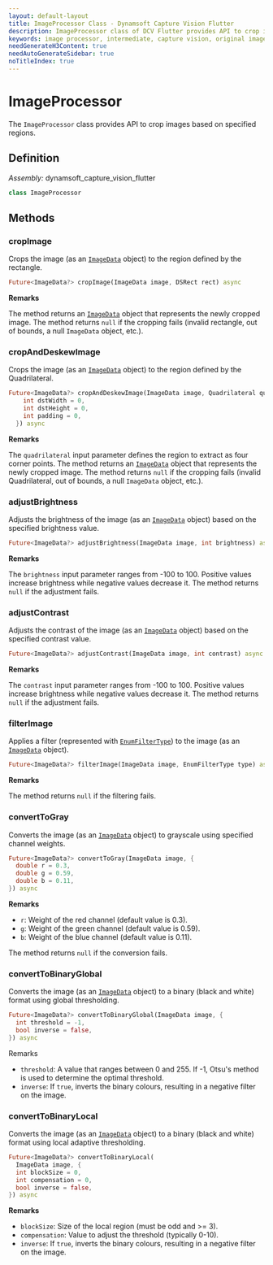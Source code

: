 ```yaml
---
layout: default-layout
title: ImageProcessor Class - Dynamsoft Capture Vision Flutter
description: ImageProcessor class of DCV Flutter provides API to crop images based on specified regions.
keywords: image processor, intermediate, capture vision, original image, crop
needGenerateH3Content: true
needAutoGenerateSidebar: true
noTitleIndex: true
---
```


# ImageProcessor

The `ImageProcessor` class provides API to crop images based on specified regions.

## Definition

*Assembly:* dynamsoft_capture_vision_flutter

```dart
class ImageProcessor
```

## Methods

### cropImage

Crops the image (as an [`ImageData`](image-data.md) object) to the region defined by the rectangle.

```dart
Future<ImageData?> cropImage(ImageData image, DSRect rect) async
```

**Remarks**

The method returns an [`ImageData`](image-data.md) object that represents the newly cropped image. The method returns `null` if the cropping fails (invalid rectangle, out of bounds, a null `ImageData` object, etc.).

### cropAndDeskewImage

Crops the image (as an [`ImageData`](image-data.md) object) to the region defined by the Quadrilateral.

```dart
Future<ImageData?> cropAndDeskewImage(ImageData image, Quadrilateral quadrilateral, {
    int dstWidth = 0,
    int dstHeight = 0,
    int padding = 0,
  }) async
```

**Remarks**

The `quadrilateral` input parameter defines the region to extract as four corner points. The method returns an [`ImageData`](image-data.md) object that represents the newly cropped image. The method returns `null` if the cropping fails (invalid Quadrilateral, out of bounds, a null `ImageData` object, etc.).

### adjustBrightness

Adjusts the brightness of the image (as an [`ImageData`](image-data.md) object) based on the specified brightness value.

```dart
Future<ImageData?> adjustBrightness(ImageData image, int brightness) async
```

**Remarks**

The `brightness` input parameter ranges from -100 to 100. Positive values increase brightness while negative values decrease it. The method returns `null` if the adjustment fails.

### adjustContrast

Adjusts the contrast of the image (as an [`ImageData`](image-data.md) object) based on the specified contrast value.

```dart
Future<ImageData?> adjustContrast(ImageData image, int contrast) async
```

**Remarks**

The `contrast` input parameter ranges from -100 to 100. Positive values increase brightness while negative values decrease it. The method returns `null` if the adjustment fails.

### filterImage

Applies a filter (represented with [`EnumFilterType`](../enum/filter-type.md)) to the image (as an [`ImageData`](image-data.md) object).

```dart
Future<ImageData?> filterImage(ImageData image, EnumFilterType type) async
```

**Remarks**

The method returns `null` if the filtering fails.

### convertToGray

Converts the image (as an [`ImageData`](image-data.md) object) to grayscale using specified channel weights.

```dart
Future<ImageData?> convertToGray(ImageData image, {
  double r = 0.3,
  double g = 0.59,
  double b = 0.11,
}) async
```

**Remarks**

- `r`: Weight of the red channel (default value is 0.3).
- `g`: Weight of the green channel (default value is 0.59).
- `b`: Weight of the blue channel (default value is 0.11).

The method returns `null` if the conversion fails.

### convertToBinaryGlobal

Converts the image (as an [`ImageData`](image-data.md) object) to a binary (black and white) format using global thresholding.

```dart
Future<ImageData?> convertToBinaryGlobal(ImageData image, {
  int threshold = -1,
  bool inverse = false,
}) async
```

Remarks

- `threshold`: A value that ranges between 0 and 255. If -1, Otsu's method is used to determine the optimal threshold.
- `inverse`: If `true`, inverts the binary colours, resulting in a negative filter on the image.

### convertToBinaryLocal

Converts the image (as an [`ImageData`](image-data.md) object) to a binary (black and white) format using local adaptive thresholding.

```dart
Future<ImageData?> convertToBinaryLocal(
  ImageData image, {
  int blockSize = 0,
  int compensation = 0,
  bool inverse = false,
}) async
```

**Remarks**

- `blockSize`: Size of the local region (must be odd and >= 3).
- `compensation`: Value to adjust the threshold (typically 0-10).
- `inverse`: If `true`, inverts the binary colours, resulting in a negative filter on the image.
